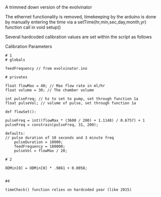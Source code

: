 A trimmed down version of the evolvinator

The ethernet functionality is removed, timekeeping by the arduino is done by manually entering the time via a setTime(hr,min,sec,day,month,yr) function call in void setup()

Several hardcoded calibration values are set within the script as follows

Calibration Parameters

	# 1
	# globals

	feedFrequency // from evolvinator.ino

	# privates

	float flowMax = 40; // Max flow rate in ml/hr
	float volume = 30; // The chamber volume

	int pulseFreq; // hz to set to pump, set through function 1a
	float pulseVol; // volume of pulse, set through function 1a

	def flowSet():

	pulseFreq = int((flowMax * (3600 / 200) + 1.1148) / 0.6757) + 1
	pulseFreq = constrain(pulseFreq, 31, 200);

	defaults:
	// pulse duration of 10 seconds and 3 minute freq
	    pulseDuration = 10000;
	    feedFrequency = 180000;
	    pulseVol = flowMax / 20;

	# 2

	ODMin[0] = ODMin[0] * .9861 + 0.0058;


	#4

	timeCheck() function relies on hardcoded year (like 2015)
